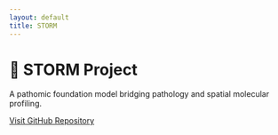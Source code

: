 ```yaml
---
layout: default
title: STORM
---
```


# 🧬 STORM Project
A pathomic foundation model bridging pathology and spatial molecular profiling.

[Visit GitHub Repository](https://github.com/qinbowen98/STORM-release)
